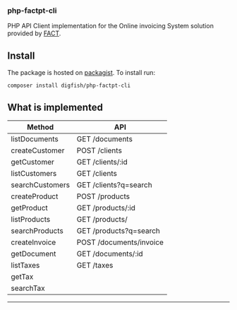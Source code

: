 ### php-factpt-cli ###
PHP API Client implementation for the Online invoicing System solution provided by [FACT](http://www.fact.pt).


## Install

The package is hosted on [packagist](http://packagist.org). To install run:
```
composer install digfish/php-factpt-cli
```


## What is implemented ##

|   Method               |    API                 |
|------------------------|------------------------|
| listDocuments          | GET /documents         |
| createCustomer         | POST /clients          |
| getCustomer            | GET /clients/:id       |
| listCustomers          | GET /clients           |
| searchCustomers        | GET /clients?q=search  |
| createProduct          | POST /products         |
| getProduct             | GET /products/:id      |
| listProducts           | GET /products/         |
| searchProducts         | GET /products?q=search |
| createInvoice          | POST /documents/invoice| 
| getDocument            | GET /documents/:id     |
| listTaxes              | GET /taxes             |
| getTax                 |                        |
| searchTax              |                        |
--------------------------------------------------- 
